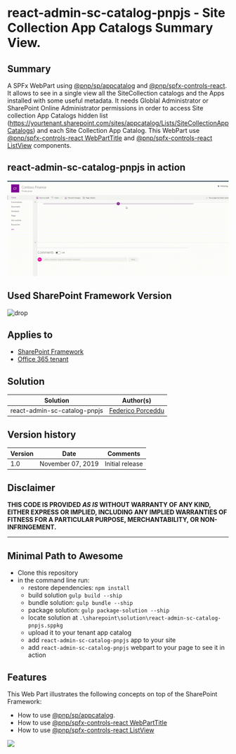 # react-admin-sc-catalog-pnpjs - Site Collection App Catalogs Summary View.

## Summary

A SPFx WebPart using [@pnp/sp/appcatalog](https://pnp.github.io/pnpjs/sp/docs/alm/) and [@pnp/spfx-controls-react](https://sharepoint.github.io/sp-dev-fx-controls-react/). It allows to see in a single view all the SiteCollection catalogs and the Apps installed with some useful metadata.
It needs Globlal Administrator or SharePoint Online Administrator permissions in order to access Site collection App Catalogs hidden list (https://yourtenant.sharepoint.com/sites/appcatalog/Lists/SiteCollectionAppCatalogs) and each Site Collection App Catalog. This WebPart use [@pnp/spfx-controls-react WebPartTitle](https://sharepoint.github.io/sp-dev-fx-controls-react/controls/WebPartTitle/) and [@pnp/spfx-controls-react ListView](https://sharepoint.github.io/sp-dev-fx-controls-react/controls/ListView/) components.

## react-admin-sc-catalog-pnpjs in action
![WebPartInAction](./assets/react-admin-sc-catalog-pnpjs-webpart-animated.gif)


## Used SharePoint Framework Version

![drop](https://img.shields.io/badge/version-1.9.1-green.svg)

## Applies to

* [SharePoint Framework](https:/dev.office.com/sharepoint)
* [Office 365 tenant](https://dev.office.com/sharepoint/docs/spfx/set-up-your-development-environment)

## Solution

Solution|Author(s)
--------|---------
react-admin-sc-catalog-pnpjs |  [Federico Porceddu](https://www.federicoporceddu.com)

## Version history

Version|Date|Comments
-------|----|--------
1.0|November 07, 2019|Initial release

## Disclaimer

**THIS CODE IS PROVIDED *AS IS* WITHOUT WARRANTY OF ANY KIND, EITHER EXPRESS OR IMPLIED, INCLUDING ANY IMPLIED WARRANTIES OF FITNESS FOR A PARTICULAR PURPOSE, MERCHANTABILITY, OR NON-INFRINGEMENT.**

---

## Minimal Path to Awesome

* Clone this repository
* in the command line run:
  * restore dependencies: `npm install`
  * build solution `gulp build --ship`
  * bundle solution: `gulp bundle --ship`
  * package solution: `gulp package-solution --ship`
  * locate solution at `.\sharepoint\solution\react-admin-sc-catalog-pnpjs.sppkg` 
  * upload it to your tenant app catalog
  * add `react-admin-sc-catalog-pnpjs` app to your site
  * add `react-admin-sc-catalog-pnpjs` webpart to your page to see it in action

## Features

This Web Part illustrates the following concepts on top of the SharePoint Framework:

* How to use [@pnp/sp/appcatalog](https://pnp.github.io/pnpjs/sp/docs/alm/).
* How to use [@pnp/spfx-controls-react WebPartTitle](https://sharepoint.github.io/sp-dev-fx-controls-react/controls/WebPartTitle/)
* How to use [@pnp/spfx-controls-react ListView](https://sharepoint.github.io/sp-dev-fx-controls-react/controls/ListView/)

<img src="https://telemetry.sharepointpnp.com/sp-dev-fx-webparts/react-admin-sc-catalog-pnpjs" />

